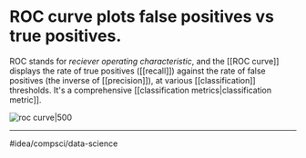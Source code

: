 # ROC curve plots false positives vs true positives. 
ROC stands for *reciever operating characteristic*, and the [[ROC curve]] displays the rate of true positives ([[recall]]) against the rate of false positives (the inverse of [[precision]]), at various [[classification]] thresholds. It's a comprehensive [[classification metrics|classification metric]]. 

![roc curve|500](https://upload.wikimedia.org/wikipedia/commons/6/6b/Roccurves.png)

---
#idea/compsci/data-science 